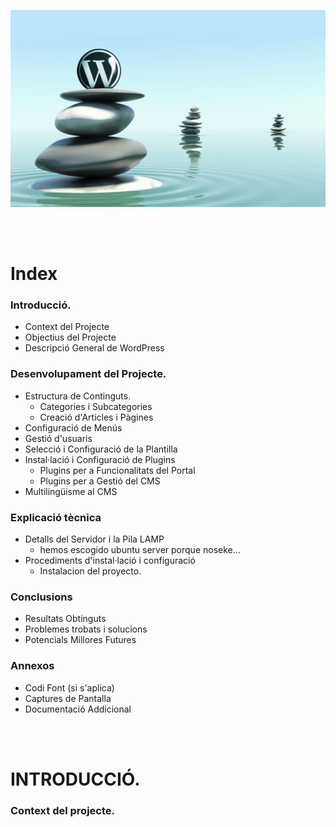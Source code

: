 ![Image WordPress](../.Images/wordpress_10.webp)

<br><br>

# Index

### Introducció.
- Context del Projecte
- Objectius del Projecte
- Descripció General de WordPress

### Desenvolupament del Projecte.
- Estructura de Continguts.
  - Categories i Subcategories
  - Creació d'Articles i Pàgines
- Configuració de Menús
- Gestió d'usuaris
- Selecció i Configuració de la Plantilla
- Instal·lació i Configuració de Plugins
  - Plugins per a Funcionalitats del Portal
  - Plugins per a Gestió del CMS
- Multilingüisme al CMS

### Explicació tècnica
- Detalls del Servidor i la Pila LAMP
  - hemos escogido ubuntu server porque noseke…
- Procediments d'instal·lació i configuració
  - Instalacion del proyecto.

### Conclusions
- Resultats Obtinguts
- Problemes trobats i solucions
- Potencials Millores Futures

### Annexos
- Codi Font (si s'aplica)
- Captures de Pantalla
- Documentació Addicional

<br><br>

# INTRODUCCIÓ.

### Context del projecte.